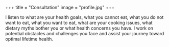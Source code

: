 +++
title = "Consultation"
image = "profile.jpg"
+++

I listen to what are your health goals, what you cannot eat, what you
do not want to eat, what you want to eat, what are your cooking
issues, what dietary myths bother you or what health concerns you
have. I work on potential obstacles and challenges you face and assist
your journey toward optimal lifetime health.

